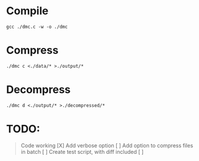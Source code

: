 # Compile
```gcc ./dmc.c -w -o ./dmc```

# Compress
```./dmc c <./data/* >./output/*```

# Decompress
```./dmc d <./output/* >./decompressed/*```

# TODO:

> Code working [X]
> Add verbose option [ ]
> Add option to compress files in batch [ ]
> Create test script, with diff included [ ]
